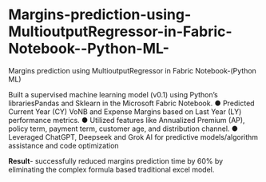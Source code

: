 # Margins-prediction-using-MultioutputRegressor-in-Fabric-Notebook--Python-ML-
Margins prediction using MultioutputRegressor in Fabric Notebook-(Python ML)

Built a supervised machine learning model (v0.1) using Python’s librariesPandas and Sklearn in the Microsoft Fabric Notebook.
● Predicted Current Year (CY) VoNB and Expense Margins based on Last Year
(LY) performance metrics.
● Utilized features like Annualized Premium (AP), policy term, payment term,
customer age, and distribution channel.
● Leveraged ChatGPT, Deepseek and Grok AI for predictive models/algorithm
assistance and code optimization

**Result**- successfully reduced margins prediction time by 60% by eliminating the
complex formula based traditional excel model.
